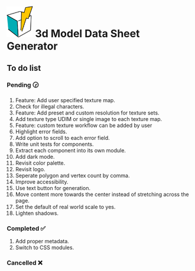 # <img src="./src/logo/logo.svg" width="70px"> 3d Model Data Sheet Generator

## To do list

### Pending 🕝

1. Feature: Add user specified texture map.
1. Check for illegal characters.
1. Feature: Add preset and custom resolution for texture sets.
1. Add texture type UDIM or single image to each texture map.
1. Feature: custom texture workflow can be added by user
1. Highlight error fields.
1. Add option to scroll to each error field.
1. Write unit tests for components.
1. Extract each component into its own module.
1. Add dark mode.
1. Revisit color palette.
1. Revisit logo.
1. Seperate polygon and vertex count by comma.
1. Improve accessibility.
1. Use text button for generation.
1. Move content more towards the center instead of stretching across the page.
1. Set the default of real world scale to yes.
1. Lighten shadows.

### Completed ✅

1. Add proper metadata.
1. Switch to CSS modules.

### Cancelled ❌